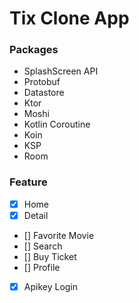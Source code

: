 # Tix Clone App

### Packages

- SplashScreen API
- Protobuf
- Datastore
- Ktor
- Moshi
- Kotlin Coroutine
- Koin
- KSP
- Room

### Feature

- [x] Home
- [x] Detail
- [] Favorite Movie
- [] Search
- [] Buy Ticket
- [] Profile
- [x] Apikey Login